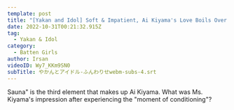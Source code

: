 ```yaml
---
template: post
title: "[Yakan and Idol] Soft & Impatient, Ai Kiyama's Love Boils Over! #4"
date: 2022-10-31T00:21:32.915Z
tag:
  - Yakan & Idol
category:
  - Batten Girls
author: Irsan
videoID: Wy7_KKm9SN0
subTitle: やかんとアイドル-ふんわりせwebm-subs-4.srt
---
```

Sauna" is the third element that makes up Ai Kiyama.
What was Ms. Kiyama's impression after experiencing the "moment of conditioning"?